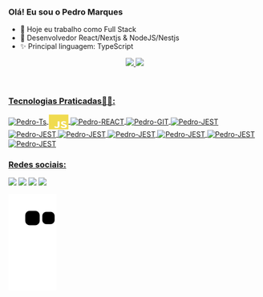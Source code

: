 ### Olá! Eu sou o Pedro Marques

- 🔭 Hoje eu trabalho como Full Stack
- 🌱 Desenvolvedor React/Nextjs & NodeJS/Nestjs
- ✨ Principal linguagem: TypeScript

<div align="center">
  <a href="https://github.com/pedromarques-dev">
  <img height="180em" src="https://github-readme-stats.vercel.app/api?username=pedromarques-dev&show_icons=true&theme=tokyonight&include_all_commits=true"/>
  <img height="180em" src="https://github-readme-stats.vercel.app/api/top-langs/?username=pedromarques-dev&layout=compact&langs_count=7&theme=tokyonight"/>
</div>
<br>
  
<div style="display: inline_block"><br>
  <h3>Tecnologias Praticadas👨‍💻:</h3>
  <img align="center" alt="Pedro-Ts" height="30" width="40" src="https://cdn.jsdelivr.net/gh/devicons/devicon/icons/typescript/typescript-original.svg" />
  <img align="center" alt="Pedro-Js" height="30" width="40" src="https://raw.githubusercontent.com/devicons/devicon/master/icons/javascript/javascript-plain.svg">
   <img align="center" alt="Pedro-REACT" height="30" width="40"
 src="https://cdn.jsdelivr.net/gh/devicons/devicon/icons/react/react-original.svg" />
  <img align="center" alt="Pedro-GIT" height="30" width="40"
 src="https://cdn.jsdelivr.net/gh/devicons/devicon/icons/git/git-original.svg" />
  <img align="center" alt="Pedro-JEST" height="30" width="40"
 src="https://cdn.jsdelivr.net/gh/devicons/devicon/icons/jest/jest-plain.svg" />
   <img align="center" alt="Pedro-JEST" height="30" width="40"
 src="https://cdn.jsdelivr.net/gh/devicons/devicon/icons/nextjs/nextjs-original.svg" />
   <img align="center" alt="Pedro-JEST" height="30" width="40"
 src="https://cdn.jsdelivr.net/gh/devicons/devicon/icons/prisma/prisma-original.svg" />
  <img align="center" alt="Pedro-JEST" height="30" width="40"
 src="https://cdn.jsdelivr.net/gh/devicons/devicon/icons/nestjs/nestjs-original.svg" />
  <img align="center" alt="Pedro-JEST" height="30" width="40"
 src="https://cdn.jsdelivr.net/gh/devicons/devicon/icons/nodejs/nodejs-original.svg" />
 <img align="center" alt="Pedro-JEST" height="30" width="40"
 src="https://cdn.jsdelivr.net/gh/devicons/devicon/icons/docker/docker-original.svg" />
 <img align="center" alt="Pedro-JEST" height="30" width="40"
 src="https://cdn.jsdelivr.net/gh/devicons/devicon/icons/java/java-original.svg" />
 

</div>
  
<div> 
  <h3>Redes sociais:</h3>
  <a href="https://instagram.com/p_marques7" target="_blank"><img src="https://img.shields.io/badge/-Instagram-%23E4405F?style=for-the-badge&logo=instagram&logoColor=white" target="_blank"></a>
 	<a href="https://www.twitch.tv/pmseven7" target="_blank"><img src="https://img.shields.io/badge/Twitch-9146FF?style=for-the-badge&logo=twitch&logoColor=white" target="_blank"></a>
  <a href = "mailto:phmarkessz7@gmail.com"><img src="https://img.shields.io/badge/-Gmail-%23333?style=for-the-badge&logo=gmail&logoColor=white" target="_blank"></a>
  <a href="https://www.linkedin.com/in/pedromarques-dev" target="_blank"><img src="https://img.shields.io/badge/-LinkedIn-%230077B5?style=for-the-badge&logo=linkedin&logoColor=white" target="_blank"></a> 
</div>
  
  
![Snake animation](https://github.com/pedromarques-dev/pedromarques-dev/blob/output/github-contribution-grid-snake.svg)
